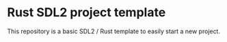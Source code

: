 # Rust SDL2 project template

This repository is a basic SDL2 / Rust template to easily start a new project.
